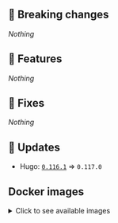 ## :loudspeaker: Breaking changes

*Nothing*


## :tada: Features

*Nothing*


## :bug: Fixes

*Nothing*


## :heartbeat: Updates

* Hugo: [`0.116.1`](https://github.com/floryn90/docker-hugo/releases/tag/0.116.1) => `0.117.0`


## Docker images

<details>
<summary>Click to see available images</summary>

This release is available from Docker Hub as project `floryn90/hugo` with the following tags:

| Alias tags                   | Version specific tags                      |
| ---------------------------- | ------------------------------------------ |
| `busybox`, `latest`          | `0.117.0-busybox`, `0.117.0`                     |
| `busybox-ci`, `ci`           | `0.117.0-busybox-ci`, `0.117.0-ci`               |
| `busybox-onbuild`, `onbuild` | `0.117.0-busybox-onbuild`, `0.117.0-onbuild`     |
| `alpine`                     | `0.117.0-alpine`                              |
| `alpine-ci`                  | `0.117.0-alpine-ci`                           |
| `alpine-onbuild`             | `0.117.0-alpine-onbuild`                      |
| `asciidoctor`                | `0.117.0-asciidoctor`                         |
| `asciidoctor-ci`             | `0.117.0-asciidoctor-ci`                      |
| `asciidoctor-onbuild`        | `0.117.0-asciidoctor-onbuild`                 |
| `pandoc`                     | `0.117.0-pandoc`                              |
| `pandoc-ci`                  | `0.117.0-pandoc-ci`                           |
| `pandoc-onbuild`             | `0.117.0-pandoc-onbuild`                      |
| `ext-alpine`                 | `0.117.0-ext-alpine`                          |
| `ext-alpine-ci`              | `0.117.0-ext-alpine-ci`                       |
| `ext-alpine-onbuild`         | `0.117.0-ext-alpine-onbuild`                  |
| `ext-asciidoctor`            | `0.117.0-ext-asciidoctor`                     |
| `ext-asciidoctor-ci`         | `0.117.0-ext-asciidoctor-ci`                  |
| `ext-asciidoctor-onbuild`    | `0.117.0-ext-asciidoctor-onbuild`             |
| `ext-pandoc`                 | `0.117.0-ext-pandoc`                          |
| `ext-pandoc-ci`              | `0.117.0-ext-pandoc-ci`                       |
| `ext-pandoc-onbuild`         | `0.117.0-ext-pandoc-onbuild`                  |
| `debian`                     | `0.117.0-debian`                              |
| `debian-ci`                  | `0.117.0-debian-ci`                           |
| `debian-onbuild`             | `0.117.0-debian-onbuild`                      |
| `ext-debian`, `ext`, `latest-ext` | `0.117.0-ext-debian`, `0.117.0-ext`         |
| `ext-debian-ci`, `ext-ci`    | `0.117.0-ext-debian-ci`, `0.117.0-ext-ci`        |
| `ext-debian-onbuild`, `ext-onbuild` | `0.117.0-ext-debian-onbuild`, `0.117.0-ext-onbuild` |
| `ubuntu`                     | `0.117.0-ubuntu`                            |
| `ubuntu-ci`                  | `0.117.0-ubuntu-ci`                         |
| `ubuntu-onbuild`             | `0.117.0-ubuntu-onbuild`                    |
| `ext-ubuntu`                 | `0.117.0-ext-ubuntu`                        |
| `ext-ubuntu-ci`              | `0.117.0-ext-ubuntu-ci`                     |
| `ext-ubuntu-onbuild`         | `0.117.0-ext-ubuntu-onbuild`                |
</details>